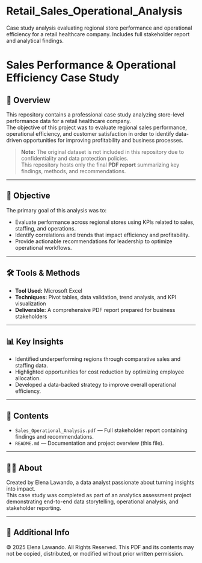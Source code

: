 # Retail_Sales_Operational_Analysis
Case study analysis evaluating regional store performance and operational efficiency for a retail healthcare company. Includes full stakeholder report and analytical findings.
# Sales Performance & Operational Efficiency Case Study

## 📄 Overview
This repository contains a professional case study analyzing store-level performance data for a retail healthcare company.  
The objective of this project was to evaluate regional sales performance, operational efficiency, and customer satisfaction in order to identify data-driven opportunities for improving profitability and business processes.

> **Note:** The original dataset is not included in this repository due to confidentiality and data protection policies.  
> This repository hosts only the final **PDF report** summarizing key findings, methods, and recommendations.

---

## 🧠 Objective
The primary goal of this analysis was to:
- Evaluate performance across regional stores using KPIs related to sales, staffing, and operations.  
- Identify correlations and trends that impact efficiency and profitability.  
- Provide actionable recommendations for leadership to optimize operational workflows.

---

## 🛠️ Tools & Methods
- **Tool Used:** Microsoft Excel  
- **Techniques:** Pivot tables, data validation, trend analysis, and KPI visualization  
- **Deliverable:** A comprehensive PDF report prepared for business stakeholders

---

## 📊 Key Insights
- Identified underperforming regions through comparative sales and staffing data.  
- Highlighted opportunities for cost reduction by optimizing employee allocation.  
- Developed a data-backed strategy to improve overall operational efficiency.  

---

## 📁 Contents
- `Sales_Operational_Analysis.pdf` — Full stakeholder report containing findings and recommendations.  
- `README.md` — Documentation and project overview (this file).  

---

## 👩‍💻 About
Created by Elena Lawando, a data analyst passionate about turning insights into impact.  
This case study was completed as part of an analytics assessment project demonstrating end-to-end data storytelling, operational analysis, and stakeholder reporting.

---

## 💬 Additional Info
© 2025 Elena Lawando. All Rights Reserved.
This PDF and its contents may not be copied, distributed, or modified without prior written permission.

